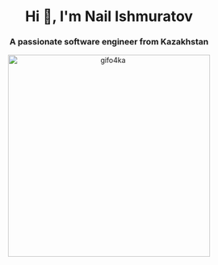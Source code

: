 <h1 align="center">Hi 👋, I'm Nail Ishmuratov</h1>
<h3 align="center">A passionate software engineer from Kazakhstan</h3>
<div align='center'>
   <img width=400 src="https://psv4.userapi.com/c834600/u217174129/docs/d3/8d5fc1ccc212/tumblr_p2da6b86hg1u86t2qo2_540_1.gif?extra=W9z1fOtGBrbeaFRGiXSxrDDoTrnPI8af7SFKPg9MzLVRieakEsaru7JO_6Zz3unH_auHtGYHzPHsyDkH-mqtFnynEkxYqyuGhJwef6MuXquTBiDog3J91VGO-_SM5F7sX9AQ8zII_HvJnRucGCaBRDg" alt="gifo4ka"><br/>
</div>
